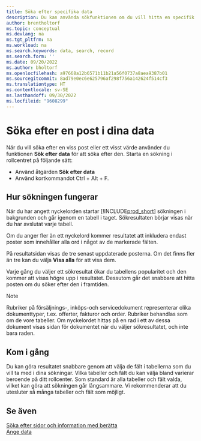 ```yaml
---
title: Söka efter specifika data
description: Du kan använda sökfunktionen om du vill hitta en specifik post.
author: brentholtorf
ms.topic: conceptual
ms.devlang: na
ms.tgt_pltfrm: na
ms.workload: na
ms.search.keywords: data, search, record
ms.search.form: ''
ms.date: 09/20/2022
ms.author: bholtorf
ms.openlocfilehash: a97668a12b6571b11b21a56f0737a8aea9387b01
ms.sourcegitcommit: 8ad79e0ec6e625796af298f756a142624f514cf3
ms.translationtype: HT
ms.contentlocale: sv-SE
ms.lasthandoff: 09/30/2022
ms.locfileid: "9608299"
---
```

# <a name="search-for-a-record-in-your-data"></a>Söka efter en post i dina data

När du vill söka efter en viss post eller ett visst värde använder du funktionen **Sök efter data** för att söka efter den. Starta en sökning i rollcentret på följande sätt:

* Använd åtgärden **Sök efter data**
* Använd kortkommandot Ctrl + Alt + F.

## <a name="how-search-works"></a>Hur sökningen fungerar

När du har angett nyckelorden startar [!INCLUDE[prod_short](includes/prod_short.md)] sökningen i bakgrunden och går igenom en tabell i taget. Sökresultaten börjar visas när du har avslutat varje tabell. 

Om du anger fler än ett nyckelord kommer resultatet att inkludera endast poster som innehåller alla ord i något av de markerade fälten.

På resultatsidan visas de tre senast uppdaterade posterna. Om det finns fler än tre kan du välja **Visa alla** för att visa dem.

Varje gång du väljer ett sökresultat ökar du tabellens popularitet och den kommer att visas högre upp i resultatet. Dessutom går det snabbare att hitta posten om du söker efter den i framtiden.

> [!NOTE]
> Rubriker på försäljnings-, inköps-och servicedokument representerar olika dokumenttyper, t.ex. offerter, fakturor och order. Rubriker behandlas som om de vore tabeller. Om nyckelordet hittas på en rad i ett av dessa dokument visas sidan för dokumentet när du väljer sökresultatet, och inte bara raden.

## <a name="getting-started"></a>Kom i gång

Du kan göra resultatet snabbare genom att välja de fält i tabellerna som du vill ta med i dina sökningar. Vilka tabeller och fält du kan välja bland varierar beroende på ditt rollcenter. Som standard är alla tabeller och fält valda, vilket kan göra att sökningen går långsammare. Vi rekommenderar att du utesluter så många tabeller och fält som möjligt.

## <a name="see-also"></a>Se även

[Söka efter sidor och information med berätta](ui-search.md)  
[Ange data](ui-enter-data.md)  
